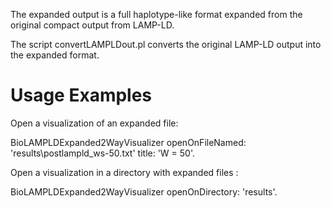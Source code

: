 The expanded output is a full haplotype-like format expanded from the original compact output from LAMP-LD.

The script convertLAMPLDout.pl converts the original LAMP-LD output into the expanded format.

Usage Examples
==============

Open a visualization of an expanded file:

BioLAMPLDExpanded2WayVisualizer 
	openOnFileNamed: 'results\postlampld_ws-50.txt'
	title: 'W = 50'.

Open a visualization in a directory with expanded files :

BioLAMPLDExpanded2WayVisualizer 
	openOnDirectory: 'results'.
